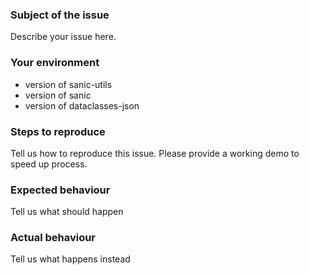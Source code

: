 ### Subject of the issue
Describe your issue here.

### Your environment
* version of sanic-utils
* version of sanic
* version of dataclasses-json

### Steps to reproduce
Tell us how to reproduce this issue. Please provide a working demo to speed up process.

### Expected behaviour
Tell us what should happen

### Actual behaviour
Tell us what happens instead